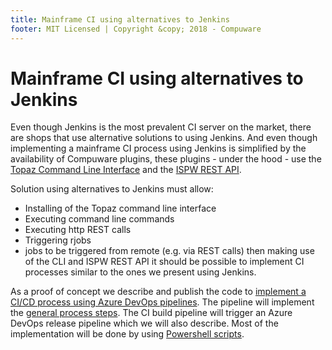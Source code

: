 ```yaml
---
title: Mainframe CI using alternatives to Jenkins
footer: MIT Licensed | Copyright &copy; 2018 - Compuware
---
```

# Mainframe CI using alternatives to Jenkins

Even though Jenkins is the most prevalent CI server on the market, there are shops that use alternative solutions to using Jenkins. And even though implementing a mainframe CI process using Jenkins is simplified by the availability of  Compuware plugins, these plugins - under the hood - use the [Topaz Command Line Interface](../apis/topaz_cli.md) and the [ISPW REST API](../apis/rest_api.md). 

Solution using alternatives to Jenkins must allow:
- Installing of the Topaz command line interface
- Executing command line commands
- Executing http REST calls
- Triggering rjobs 
- jobs to be triggered from remote (e.g. via REST calls)
then making use of the CLI and ISPW REST API it should be possible to implement CI processes similar to the ones we present using Jenkins.

As a proof of concept we describe and publish the code to [implement a CI/CD process using Azure DevOps pipelines](../guidelines/azure_devops/azure_devops_pipeline.md). The pipeline will implement the [general process steps](../pipelines/basic_scenario.md#ci-pipeline-job). The CI build pipeline will trigger an Azure DevOps release pipeline which we will also describe. Most of the implementation will be done by using [Powershell scripts](../guidelines/azure_devops/powershell_scripts.md).
<!--stackedit_data:
eyJoaXN0b3J5IjpbLTE5OTQ4MzIwNTUsMTQ2MDc4MDMwNl19
-->